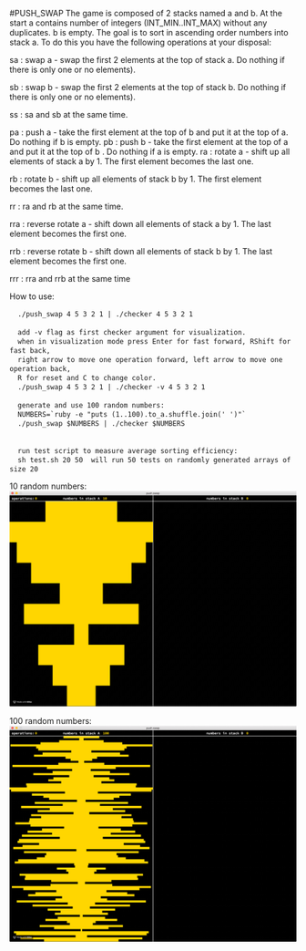 #PUSH_SWAP
The game is composed of 2 stacks named a and b. At the start a contains
number of integers (INT_MIN..INT_MAX) without any duplicates. b is empty.
The goal is to sort in ascending order numbers into stack a.
To do this you have the following operations at your disposal:

sa : swap a - swap the first 2 elements at the top of stack a.
     Do nothing if there is only one or no elements).

sb : swap b - swap the first 2 elements at the top of stack b.
     Do nothing if there is only one or no elements).

ss : sa and sb at the same time.

pa : push a - take the first element at the top of b and put it at the top of a.
     Do nothing if b is empty.
pb : push b - take the first element at the top of a and put it at the top of b .
     Do nothing if a is empty.
ra : rotate a - shift up all elements of stack a by 1. The first element becomes the last one.

rb : rotate b - shift up all elements of stack b by 1. The first element becomes the last one.

rr : ra and rb at the same time.

rra : reverse rotate a - shift down all elements of stack a by 1. The last element becomes the first one.

rrb : reverse rotate b - shift down all elements of stack b by 1. The last element becomes the first one.

rrr : rra and rrb at the same time

How to use:
```
  ./push_swap 4 5 3 2 1 | ./checker 4 5 3 2 1

  add -v flag as first checker argument for visualization.
  when in visualization mode press Enter for fast forward, RShift for fast back,
  right arrow to move one operation forward, left arrow to move one operation back,
  R for reset and C to change color.
  ./push_swap 4 5 3 2 1 | ./checker -v 4 5 3 2 1

  generate and use 100 random numbers:
  NUMBERS=`ruby -e "puts (1..100).to_a.shuffle.join(' ')"`
  ./push_swap $NUMBERS | ./checker $NUMBERS


  run test script to measure average sorting efficiency:
  sh test.sh 20 50  will run 50 tests on randomly generated arrays of size 20
```

10 random numbers:
![](push_swap_10.gif)

100 random numbers:
![](push_swap_100.gif)
